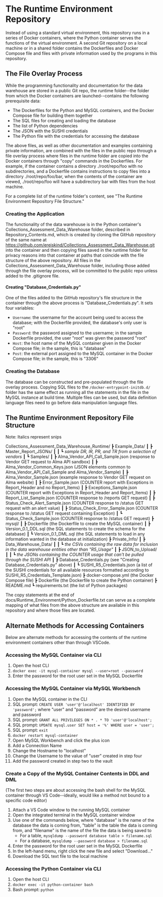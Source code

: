 # The Runtime Environment Repository
Instead of using a standard virtual environment, this repository runs in a series of Docker containers, where the Python container serves the functions of the virtual environment. A second Git repository on a local machine or in a shared folder contains the Dockerfiles and Docker Compose file and files with private information used by the programs in this repository.

## The File Overlay Process
While the programming functionality and documentation for the data warehouse are stored in a public Git repo, the runtime folder--the folder from which the Docker containers are launched--contains the following prerequisite data:

- The Dockerfiles for the Python and MySQL containers, and the Docker Compose file for building them together
- The SQL files for creating and loading the database
- The list of Python dependencies
- The JSON with the SUSHI credentials
- The Python file with the credentials for accessing the database

The above files, as well as other documentation and examples containing private information, are combined with the files in the public repo through a file overlay process where files in the runtime folder are copied into the Docker containers through "copy" commands in the Dockerfiles. For example, if the container contains a directory ./root/repo/foo with no subdirectories, and a Dockerfile contains instructions to copy files into a directory ./root/repo/foo/bar, when the contents of the container are viewed, ./root/repo/foo will have a subdirectory bar with files from the host machine.

For a complete list of the runtime folder's content, see "The Runtime Environment Repository File Structure."

### Creating the Application
The functionality of the data warehouse is in the Python container's Collections_Assessment_Data_Warehouse folder, described in Repository_Contents.md, which is created by cloning the GitHub repository of the same name at https://github.com/ereiskind/Collections_Assessment_Data_Warehouse.git into the container and then copying files saved in the runtime folder for privacy reasons into that container at paths that coincide with the file structure of the above repository. All files in the Collections_Assessment_Data_Warehouse folder, including those added through the file overlay process, will be committed to the public repo unless added to the .gitignore file.

#### Creating "Database_Credentials.py"
One of the files added to the GitHub repository's file structure in the container through the above process is "Database_Credentials.py". It sets four variables:
- `Username`: the username for the account being used to access the database; with the Dockerfile provided, the database's only user is "root"
- `Password`: the password assigned to the username; in the sample Dockerfile provided, the user "root" was given the password "root"
- `Host`: the host name of the MySQL container given in the Docker Compose file; in the sample, this is "database"
- `Post`: the external port assigned to the MySQL container in the Docker Compose file; in the sample, this is "3306"

### Creating the Database
The database can be constructed and pre-populated through the file overlay process. Copying SQL files to the `/docker-entrypoint-initdb.d/` folder has the same effect as running all the statements in the file in the MySQL instance at build time. Multiple files can be used, but data definition language files need to go before data manipulation language files.


## The Runtime Environment Repository File Structure
Note: Italics represent snips

Collections_Assessment_Data_Warehouse_Runtime/
┣ Example_Data/
┃ ┣ Master_Report_JSONs/
┃ ┃ ┗ *sample DR, IR, PR, and TR from a selection of vendors*
┃ ┗ Samples/
┃   ┣ Alma_Vendor_API_Call_Sample.json (response to Vendor GET request to Alma API sandbox)
┃   ┣ Alma_Vendor_Common_Keys.json (JSON elements common to Alma_Vendor_API_Call_Sample and Alma_Vendor_Sample)
┃   ┣ Alma_Vendor_Sample.json (example response to Vendor GET request on Alma website)
┃   ┣ Error_Sample.json (COUNTER report with Exceptions in Report_Header and no Report_Items)
┃   ┣ Exceptions_Sample.json (COUNTER report with Exceptions in Report_Header and Report_Items)
┃   ┣ Report_List_Sample.json (COUNTER response to /reports GET request)
┃   ┣ Status_Check_Alert_Sample.json (COUNTER response to /status GET request with an alert value)
┃   ┣ Status_Check_Error_Sample.json  (COUNTER response to /status GET request containing Exception)
┃   ┗ Status_Check_Sample.json (COUNTER response to /status GET request)
┣ mysql/
┃ ┣ Dockerfile (the Dockerfile to create the MySQL container)
┃ ┣ Version_0.1_DDL.sql (the SQL statements to create the schema for the database)
┃ ┗ Version_0.1_DML.sql (the SQL statements to load in any information wanted in the database at initialization)
┣ Private_Info/
┃ ┣ Data_Warehouse_Data/
┃ ┃ ┗ *the CSVs containing the raw data for inclusion in the data warehouse entities other than "R5_Usage"*
┃ ┣ JSON_to_Upload/
┃ ┃ ┗ *the JSONs containing the COUNTER usage that can't be pulled through the SUSHI API*
┃ ┣ Database_Credentials.py (see "Creating Database_Credentials.py" above)
┃ ┗ SUSHI_R5_Credentials.json (a list of the SUSHI credentials for all available resources formatted according to SUSHI_R5_Credentials_Template.json)
┣ docker-compose.yml (the Docker Compose file)
┣ Dockerfile (the Dockerfile to create the Python container)
┣ README.md
┗ requirements.txt (the list of Python packages)

The copy statements at the end of docs/Runtime_Environment/Python_Dockerfile.txt can serve as a complete mapping of what files from the above structure are available in this repository and where those files are located.

## Alternate Methods for Accessing Containers
Below are alternate methods for accessing the contents of the runtime environment containers other than through VSCode.

### Accessing the MySQL Container via CLI
1. Open the host CLI
2. `docker exec -it mysql-container mysql --user=root --password`
3. Enter the password for the root user set in the MySQL Dockerfile

### Accessing the MySQL Container via MySQL Workbench
1. Open the MySQL container in the CLI
2. SQL prompt: `CREATE USER 'user'@'localhost' IDENTIFIED BY 'password';` where "user" and "password" are the desired username and password
3. SQL prompt: `GRANT ALL PRIVILEGES ON * . * TO 'user'@'localhost';`
4. SQL prompt: `UPDATE mysql.user SET host = '%' WHERE user = 'user';`
5. SQL prompt: `exit`
6. `docker restart mysql-container`
7. Open MySQL Workbench and click the plus icon
8. Add a Connection Name
9.  Change the Hostname to "localhost"
10. Change the Username to the value of "user" created in step four
11. Add the password created in step two to the vault

### Create a Copy of the MySQL Container Contents in DDL and DML
(The first two steps are about accessing the bash shell for the MySQL container through VS Code--ideally, would like a method not bound to a specific code editor)
1. Attach a VS Code window to the running MySQL container
2. Open the integrated terminal in the MySQL container window
3. Use one of the commands below, where "database" is the name of the database the data is coming from, "table" is the table the data is coming from, and "filename" is the name of the file the data is being saved to
   - For a table, `mysqldump --password database table > filename.sql`
   - For a database, `mysqldump --password database > filename.sql`
4. Enter the password for the root user set in the MySQL Dockerfile
5. In the left-hand menu, right click the new file and select "Download..."
6. Download the SQL text file to the local machine

### Accessing the Python Container via CLI
1. Open the host CLI
2. `docker exec -it python-container bash`
3. Bash prompt: `python`